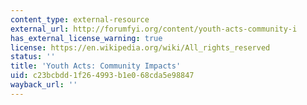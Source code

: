 ```yaml
---
content_type: external-resource
external_url: http://forumfyi.org/content/youth-acts-community-i
has_external_license_warning: true
license: https://en.wikipedia.org/wiki/All_rights_reserved
status: ''
title: 'Youth Acts: Community Impacts'
uid: c23bcbdd-1f26-4993-b1e0-68cda5e98847
wayback_url: ''
---
```

